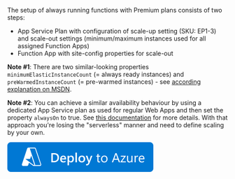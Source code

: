 ﻿The setup of always running functions with Premium plans consists of two steps:
* App Service Plan with configuration of scale-up setting (SKU: EP1-3) and scale-out settings (minimum/maximum instances used for all assigned Function Apps)
* Function App with site-config properties for scale-out

**Note #1**: There are two similar-looking properties `minimumElasticInstanceCount` (= always ready instances) and `preWarmedInstanceCount` (= pre-warmed instances) - see [according explanation on MSDN](https://docs.microsoft.com/en-us/azure/azure-functions/functions-premium-plan#always-ready-instances).

**Note #2**: You can achieve a similar availability behaviour by using a dedicated App Service plan as used for regular Web Apps and then set the property `alwaysOn` to true. See [this documentation](https://docs.microsoft.com/en-us/azure/azure-functions/functions-scale#always-on) for more details. With that approach you're losing the "serverless" manner and need to define scaling by your own.

[![Deploy to Azure](https://github.com/garaio/AzureRecipes/raw/master/Resources/deploybutton.svg?sanitize=true)](https://portal.azure.com/#create/Microsoft.Template/uri/https%3A%2F%2Fraw.githubusercontent.com%2Fgaraio%2FAzureRecipes%2Fmaster%2FSnippets%2FARM%2Ffunction-prewarmed-instance-in-premium-plan%2Fazuredeploy.bicep)